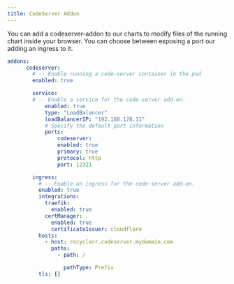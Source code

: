 ```yaml
---
title: CodeServer Addon
---
```


You can add a codeserver-addon to our charts to modify files of the running chart inside your browser.
You can choose between exposing a port our adding an ingress to it.

```yaml
addons:
      codeserver:
        # -- Enable running a code-server container in the pod
        enabled: true

        service:
        # -- Enable a service for the code-server add-on.
            enabled: true
            type: "LoadBalancer"
            loadBalancerIP: "192.168.178.11"
            # Specify the default port information
            ports:
                codeserver:
                enabled: true
                primary: true
                protocol: http
                port: 12321

        ingress:
          # -- Enable an ingress for the code-server add-on.
          enabled: true
          integrations:
            traefik:
              enabled: true
            certManager:
              enabled: true
              certificateIssuer: cloudflare
          hosts:
            - host: recyclarr.codeserver.mydomain.com
              paths:
                - path: /

                  pathType: Prefix
          tls: []
```

